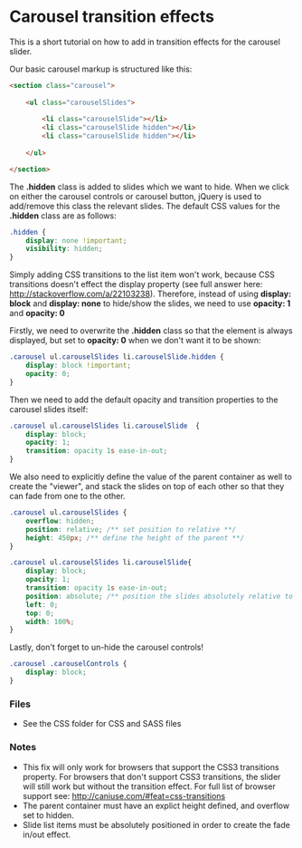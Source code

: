 # Carousel transition effects

This is a short tutorial on how to add in transition effects for the carousel slider.

Our basic carousel markup is structured like this:

```html
<section class="carousel">
	
	<ul class="carouselSlides">
	
		<li class="carouselSlide"></li>
        <li class="carouselSlide hidden"></li>
        <li class="carouselSlide hidden"></li>
	
	</ul>

</section>
```

The **.hidden** class is added to slides which we want to hide. When we click on either the carousel controls or carousel button, jQuery is used to add/remove this class the relevant slides. The default CSS values for the **.hidden** class are as follows:

```css
.hidden {
    display: none !important;
    visibility: hidden;
}
```

Simply adding CSS transitions to the list item won't work, because CSS transitions doesn't effect the display property (see full answer here: http://stackoverflow.com/a/22103238). Therefore, instead of using **display: block** and **display: none** to hide/show the slides, we need to use **opacity: 1** and **opacity: 0**

Firstly, we need to overwrite the **.hidden** class so that the element is always displayed, but set to **opacity: 0** when we don't want it to be shown:
```css
.carousel ul.carouselSlides li.carouselSlide.hidden {
    display: block !important;
    opacity: 0;
}
```

Then we need to add the default opacity and transition properties to the carousel slides itself:

```css
.carousel ul.carouselSlides li.carouselSlide  {
    display: block;
    opacity: 1;
    transition: opacity 1s ease-in-out;
}
```

We also need to explicitly define the value of the parent container as well to create the "viewer", and stack the slides on top of each other so that they can fade from one to the other.

```css
.carousel ul.carouselSlides {
    overflow: hidden;
	position: relative; /** set position to relative **/
	height: 450px; /** define the height of the parent **/
}

.carousel ul.carouselSlides li.carouselSlide{
    display: block;
    opacity: 1;
    transition: opacity 1s ease-in-out;
    position: absolute; /** position the slides absolutely relative to the parent **/
    left: 0;
    top: 0;
    width: 100%;
}
```

Lastly, don't forget to un-hide the carousel controls!

```css
.carousel .carouselControls {
    display: block;
}

```

### Files

- See the CSS folder for CSS and SASS files

### Notes

- This fix will only work for browsers that support the CSS3 transitions property. For browsers that don't support CSS3 transitions, the slider will still work but without the transition effect. For full list of browser support see: http://caniuse.com/#feat=css-transitions
- The parent container must have an explict height defined, and overflow set to hidden. 
- Slide list items must be absolutely positioned in order to create the fade in/out effect.



